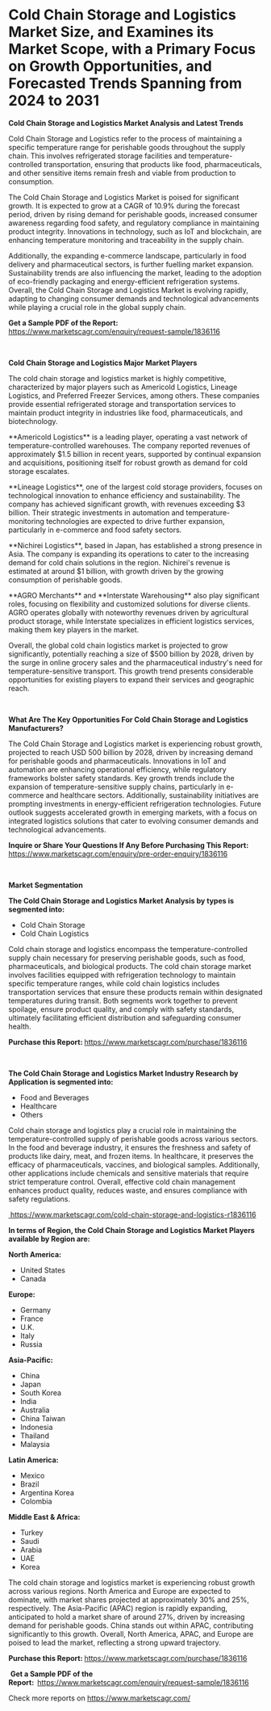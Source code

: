 <p><h1>Cold Chain Storage and Logistics Market Size, and Examines its Market Scope, with a Primary Focus on Growth Opportunities, and Forecasted Trends Spanning from 2024 to 2031</h1></p><p><strong>Cold Chain Storage and Logistics Market Analysis and Latest Trends</strong></p>
<p><p>Cold Chain Storage and Logistics refer to the process of maintaining a specific temperature range for perishable goods throughout the supply chain. This involves refrigerated storage facilities and temperature-controlled transportation, ensuring that products like food, pharmaceuticals, and other sensitive items remain fresh and viable from production to consumption.</p><p>The Cold Chain Storage and Logistics Market is poised for significant growth. It is expected to grow at a CAGR of 10.9% during the forecast period, driven by rising demand for perishable goods, increased consumer awareness regarding food safety, and regulatory compliance in maintaining product integrity. Innovations in technology, such as IoT and blockchain, are enhancing temperature monitoring and traceability in the supply chain.</p><p>Additionally, the expanding e-commerce landscape, particularly in food delivery and pharmaceutical sectors, is further fuelling market expansion. Sustainability trends are also influencing the market, leading to the adoption of eco-friendly packaging and energy-efficient refrigeration systems. Overall, the Cold Chain Storage and Logistics Market is evolving rapidly, adapting to changing consumer demands and technological advancements while playing a crucial role in the global supply chain.</p></p>
<p><strong>Get a Sample PDF of the Report:&nbsp;</strong> <a href="https://www.marketscagr.com/enquiry/request-sample/1836116?utm_campaign=1166&utm_medium=2&utm_source=Github&utm_content=ia&utm_term=31122024&utm_id=cold-chain-storage-and-logistics">https://www.marketscagr.com/enquiry/request-sample/1836116</a></p>
<p>&nbsp;</p>
<p><strong>Cold Chain Storage and Logistics Major Market Players</strong></p>
<p><p>The cold chain storage and logistics market is highly competitive, characterized by major players such as Americold Logistics, Lineage Logistics, and Preferred Freezer Services, among others. These companies provide essential refrigerated storage and transportation services to maintain product integrity in industries like food, pharmaceuticals, and biotechnology.</p><p>**Americold Logistics** is a leading player, operating a vast network of temperature-controlled warehouses. The company reported revenues of approximately $1.5 billion in recent years, supported by continual expansion and acquisitions, positioning itself for robust growth as demand for cold storage escalates.</p><p>**Lineage Logistics**, one of the largest cold storage providers, focuses on technological innovation to enhance efficiency and sustainability. The company has achieved significant growth, with revenues exceeding $3 billion. Their strategic investments in automation and temperature-monitoring technologies are expected to drive further expansion, particularly in e-commerce and food safety sectors.</p><p>**Nichirei Logistics**, based in Japan, has established a strong presence in Asia. The company is expanding its operations to cater to the increasing demand for cold chain solutions in the region. Nichirei's revenue is estimated at around $1 billion, with growth driven by the growing consumption of perishable goods.</p><p>**AGRO Merchants** and **Interstate Warehousing** also play significant roles, focusing on flexibility and customized solutions for diverse clients. AGRO operates globally with noteworthy revenues driven by agricultural product storage, while Interstate specializes in efficient logistics services, making them key players in the market.</p><p>Overall, the global cold chain logistics market is projected to grow significantly, potentially reaching a size of $500 billion by 2028, driven by the surge in online grocery sales and the pharmaceutical industry's need for temperature-sensitive transport. This growth trend presents considerable opportunities for existing players to expand their services and geographic reach.</p></p>
<p>&nbsp;</p>
<p><strong>What Are The Key Opportunities For Cold Chain Storage and Logistics Manufacturers?</strong></p>
<p><p>The Cold Chain Storage and Logistics market is experiencing robust growth, projected to reach USD 500 billion by 2028, driven by increasing demand for perishable goods and pharmaceuticals. Innovations in IoT and automation are enhancing operational efficiency, while regulatory frameworks bolster safety standards. Key growth trends include the expansion of temperature-sensitive supply chains, particularly in e-commerce and healthcare sectors. Additionally, sustainability initiatives are prompting investments in energy-efficient refrigeration technologies. Future outlook suggests accelerated growth in emerging markets, with a focus on integrated logistics solutions that cater to evolving consumer demands and technological advancements.</p></p>
<p><strong>Inquire or Share Your Questions If Any Before Purchasing This Report:</strong> <a href="https://www.marketscagr.com/enquiry/pre-order-enquiry/1836116?utm_campaign=1166&utm_medium=2&utm_source=Github&utm_content=ia&utm_term=31122024&utm_id=cold-chain-storage-and-logistics">https://www.marketscagr.com/enquiry/pre-order-enquiry/1836116</a></p>
<p>&nbsp;</p>
<p><strong>Market Segmentation</strong></p>
<p><strong>The Cold Chain Storage and Logistics Market Analysis by types is segmented into:</strong></p>
<p><ul><li>Cold Chain Storage</li><li>Cold Chain Logistics</li></ul></p>
<p><p>Cold chain storage and logistics encompass the temperature-controlled supply chain necessary for preserving perishable goods, such as food, pharmaceuticals, and biological products. The cold chain storage market involves facilities equipped with refrigeration technology to maintain specific temperature ranges, while cold chain logistics includes transportation services that ensure these products remain within designated temperatures during transit. Both segments work together to prevent spoilage, ensure product quality, and comply with safety standards, ultimately facilitating efficient distribution and safeguarding consumer health.</p></p>
<p><strong>Purchase this Report:&nbsp;</strong><a href="https://www.marketscagr.com/purchase/1836116?utm_campaign=1166&utm_medium=2&utm_source=Github&utm_content=ia&utm_term=31122024&utm_id=cold-chain-storage-and-logistics">https://www.marketscagr.com/purchase/1836116</a></p>
<p>&nbsp;</p>
<p><strong>The Cold Chain Storage and Logistics Market Industry Research by Application is segmented into:</strong></p>
<p><ul><li>Food and Beverages</li><li>Healthcare</li><li>Others</li></ul></p>
<p><p>Cold chain storage and logistics play a crucial role in maintaining the temperature-controlled supply of perishable goods across various sectors. In the food and beverage industry, it ensures the freshness and safety of products like dairy, meat, and frozen items. In healthcare, it preserves the efficacy of pharmaceuticals, vaccines, and biological samples. Additionally, other applications include chemicals and sensitive materials that require strict temperature control. Overall, effective cold chain management enhances product quality, reduces waste, and ensures compliance with safety regulations.</p></p>
<p><a href="https://www.marketscagr.com/cold-chain-storage-and-logistics-r1836116?utm_campaign=1166&utm_medium=2&utm_source=Github&utm_content=ia&utm_term=31122024&utm_id=cold-chain-storage-and-logistics">&nbsp;https://www.marketscagr.com/cold-chain-storage-and-logistics-r1836116</a></p>
<p><strong>In terms of Region, the Cold Chain Storage and Logistics Market Players available by Region are:</strong></p>
<p>
    <p> <strong> North America: </strong>
        <ul>
            <li>United States</li>
            <li>Canada</li>
        </ul>
        </p> 
    <p> <strong> Europe: </strong>
        <ul>
            <li>Germany</li>
            <li>France</li>
            <li>U.K.</li>
            <li>Italy</li>
            <li>Russia</li>
        </ul>
        </p> 
    <p> <strong> Asia-Pacific: </strong>
        <ul>
            <li>China</li>
            <li>Japan</li>
            <li>South Korea</li>
            <li>India</li>
            <li>Australia</li>
            <li>China Taiwan</li>
            <li>Indonesia</li>
            <li>Thailand</li>
            <li>Malaysia</li>
        </ul>
        </p> 
    <p> <strong> Latin America: </strong>
        <ul>
            <li>Mexico</li>
            <li>Brazil</li>
            <li>Argentina Korea</li>
            <li>Colombia</li>
        </ul>
        </p> 
    <p> <strong> Middle East & Africa: </strong>
        <ul>
            <li>Turkey</li>
            <li>Saudi</li>
            <li>Arabia</li>
            <li>UAE</li>
            <li>Korea</li>
        </ul>
    </p>
    </p>
<p><p>The cold chain storage and logistics market is experiencing robust growth across various regions. North America and Europe are expected to dominate, with market shares projected at approximately 30% and 25%, respectively. The Asia-Pacific (APAC) region is rapidly expanding, anticipated to hold a market share of around 27%, driven by increasing demand for perishable goods. China stands out within APAC, contributing significantly to this growth. Overall, North America, APAC, and Europe are poised to lead the market, reflecting a strong upward trajectory.</p></p>
<p><strong>Purchase this Report: </strong><a href="https://www.marketscagr.com/purchase/1836116?utm_campaign=1166&utm_medium=2&utm_source=Github&utm_content=ia&utm_term=31122024&utm_id=cold-chain-storage-and-logistics">https://www.marketscagr.com/purchase/1836116</a></p>
<p>&nbsp;<strong>Get a Sample PDF of the Report:&nbsp;&nbsp;</strong><a href="https://www.marketscagr.com/enquiry/request-sample/1836116?utm_campaign=1166&utm_medium=2&utm_source=Github&utm_content=ia&utm_term=31122024&utm_id=cold-chain-storage-and-logistics">https://www.marketscagr.com/enquiry/request-sample/1836116</a></p>
<p><strong></strong></p>
<p>Check more reports on <a href="https://www.marketscagr.com/?utm_campaign=1166&utm_medium=2&utm_source=Github&utm_content=ia&utm_term=31122024&utm_id=cold-chain-storage-and-logistics">https://www.marketscagr.com/</a></p>